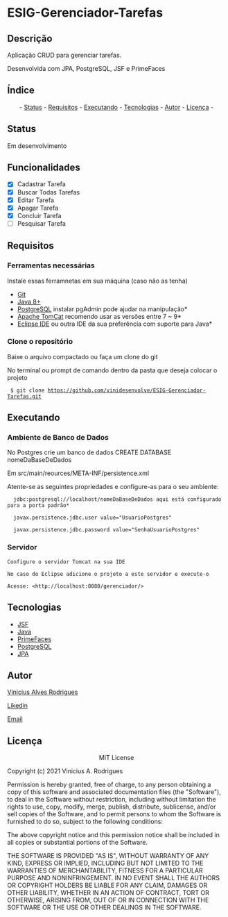 # ESIG-Gerenciador-Tarefas

## Descrição

Aplicação CRUD para gerenciar tarefas.

Desenvolvida com JPA, PostgreSQL, JSF e PrimeFaces

## Índice
<p align="center"> - 
 <a href="#status">Status</a> - 
 <a href="#requisitos">Requisitos</a> - 
 <a href="#executando">Executando</a> - 
 <a href="#tecnologias">Tecnologias</a> - 
 <a href="#autor">Autor</a> - 
 <a href="#licença">Licença</a> - 
</p>

## Status 

Em desenvolvimento

## Funcionalidades

- [x] Cadastrar Tarefa
- [x] Buscar Todas Tarefas
- [x] Editar Tarefa
- [x] Apagar Tarefa
- [x] Concluir Tarefa
- [ ] Pesquisar Tarefa

## Requisitos

### Ferramentas necessárias

Instale essas ferramnetas em sua máquina (caso não as tenha)

- [Git](https://git-scm.com)
- [Java 8+](https://www.java.com/en/)
- [PostgreSQL](https://www.postgresql.org/) instalar pgAdmin pode ajudar na manipulação* 
- [Apache TomCat](http://tomcat.apache.org/) recomendo usar as versões entre 7 ~ 9*
- [Eclipse IDE](https://www.eclipse.org/) ou outra IDE da sua preferência com suporte para Java*

### Clone o repositório

Baixe o arquivo compactado ou faça um clone do git

No terminal ou prompt de comando dentro da pasta que deseja colocar o projeto

<code> $ git clone <https://github.com/vinidesenvolve/ESIG-Gerenciador-Tarefas.git> </code>

## Executando

### Ambiente de Banco de Dados

  No Postgres crie um banco de dados CREATE DATABASE nomeDaBaseDeDados
  
  Em src/main/reources/META-INF/persistence.xml
  
  Atente-se as seguintes propriedades e configure-as para o seu ambiente: 
  
      jdbc:postgresql://localhost/nomeDaBaseDeDados aqui está configurado para a porta padrão*
      
      javax.persistence.jdbc.user value="UsuarioPostgres"
      
      javax.persistence.jdbc.password value="SenhaUsuarioPostgres"
      
### Servidor

    Configure o servidor Tomcat na sua IDE
    
    No caso do Eclipse adicione o projeto a este servidor e execute-o
    
    Acesse: <http://localhost:8080/gerenciador/>

## Tecnologias

- [JSF](https://www.oracle.com/java/technologies/javaserverfaces.html)  
- [Java](https://www.java.com/en/)
- [PrimeFaces](https://www.primefaces.org/)
- [PostgreSQL](https://www.postgresql.org/)
- [JPA](https://jakarta.ee/specifications/persistence/3.0/)

## Autor

<p> <a href="https://github.com/vinidesenvolve">Vinicius Alves Rodrigues</a> </p>
<p> <a href="https://www.linkedin.com/in/vinidesenvolve/">Likedin</a> </p>
<p> <a href="vinidesenvolve@gmail.com">Email</a> </p>

## Licença

<p align="center">
MIT License

Copyright (c) 2021 Vinicius A. Rodrigues

Permission is hereby granted, free of charge, to any person obtaining a copy
of this software and associated documentation files (the "Software"), to deal
in the Software without restriction, including without limitation the rights
to use, copy, modify, merge, publish, distribute, sublicense, and/or sell
copies of the Software, and to permit persons to whom the Software is
furnished to do so, subject to the following conditions:

The above copyright notice and this permission notice shall be included in all
copies or substantial portions of the Software.

THE SOFTWARE IS PROVIDED "AS IS", WITHOUT WARRANTY OF ANY KIND, EXPRESS OR
IMPLIED, INCLUDING BUT NOT LIMITED TO THE WARRANTIES OF MERCHANTABILITY,
FITNESS FOR A PARTICULAR PURPOSE AND NONINFRINGEMENT. IN NO EVENT SHALL THE
AUTHORS OR COPYRIGHT HOLDERS BE LIABLE FOR ANY CLAIM, DAMAGES OR OTHER
LIABILITY, WHETHER IN AN ACTION OF CONTRACT, TORT OR OTHERWISE, ARISING FROM,
OUT OF OR IN CONNECTION WITH THE SOFTWARE OR THE USE OR OTHER DEALINGS IN THE
SOFTWARE.
</p>
